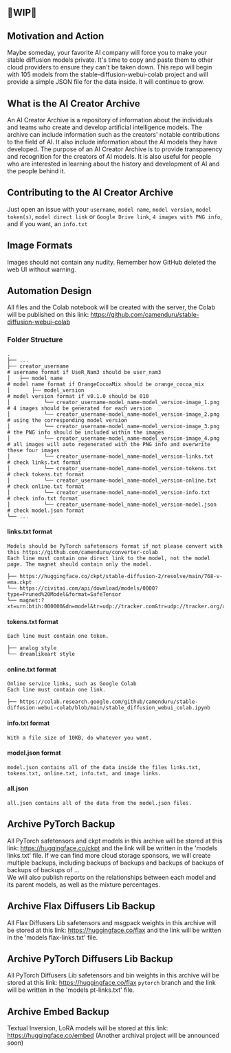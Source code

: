 ## 🚦WIP🚦

## Motivation and Action

Maybe someday, your favorite AI company will force you to make your stable diffusion models private. It's time to copy and paste them to other cloud providers to ensure they can't be taken down. This repo will begin with 105 models from the stable-diffusion-webui-colab project and will provide a simple JSON file for the data inside. It will continue to grow.

## What is the AI Creator Archive 

An AI Creator Archive is a repository of information about the individuals and teams who create and develop artificial intelligence models. 
The archive can include information such as the creators' notable contributions to the field of AI.
It also include information about the AI models they have developed. 
The purpose of an AI Creator Archive is to provide transparency and recognition for the creators of AI models. 
It is also useful for people who are interested in learning about the history and development of AI and the people behind it.

## Contributing to the AI Creator Archive
Just open an issue with your `username`, `model name`, `model version`, `model token(s)`, `model direct link` or `Google Drive link`, `4 images with PNG info`, and if you want, an `info.txt`

## Image Formats
Images should not contain any nudity. Remember how GitHub deleted the web UI without warning.

## Automation Design

All files and the Colab notebook will be created with the server, the Colab will be published on this link: https://github.com/camenduru/stable-diffusion-webui-colab

### Folder Structure

```
.
├── ...
├── creator_username                                                    # username format if UseR_Nam3 should be user_nam3
│   ├── model_name                                                      # model name format if OrangeCocoaMix should be orange_cocoa_mix
│       ├── model_version                                               # model version format if v0.1.0 should be 010
│           └── creator_username-model_name-model_version-image_1.png   # 4 images should be generated for each version
│           └── creator_username-model_name-model_version-image_2.png   # using the corresponding model version
│           └── creator_username-model_name-model_version-image_3.png   # the PNG info should be included within the images
│           └── creator_username-model_name-model_version-image_4.png   # all images will auto regenerated with the PNG info and overwrite these four images
│           └── creator_username-model_name-model_version-links.txt     # check links.txt format
│           └── creator_username-model_name-model_version-tokens.txt    # check tokens.txt format
│           └── creator_username-model_name-model_version-online.txt    # check online.txt format
│           └── creator_username-model_name-model_version-info.txt      # check info.txt format
│           └── creator_username-model_name-model_version-model.json    # check model.json format
└── ...
```

#### links.txt format

```
Models should be PyTorch safetensors format if not please convert with this https://github.com/camenduru/converter-colab
Each line must contain one direct link to the model, not the model page. The magnet should contain only the model.

├── https://huggingface.co/ckpt/stable-diffusion-2/resolve/main/768-v-ema.ckpt
└── https://civitai.com/api/download/models/0000?type=Pruned%20Model&format=SafeTensor
└── magnet:?xt=urn:btih:000000&dn=model&tr=udp://tracker.com&tr=udp://tracker.org/announce
```

#### tokens.txt format

```
Each line must contain one token.

├── analog style
└── dreamlikeart style
```

#### online.txt format

```
Online service links, such as Google Colab
Each line must contain one link.

├── https://colab.research.google.com/github/camenduru/stable-diffusion-webui-colab/blob/main/stable_diffusion_webui_colab.ipynb
```

#### info.txt format

```
With a file size of 10KB, do whatever you want.
```

#### model.json format

```
model.json contains all of the data inside the files links.txt, tokens.txt, online.txt, info.txt, and image links.
```

#### all.json
```
all.json contains all of the data from the model.json files.
```

## Archive PyTorch Backup

All PyTorch safetensors and ckpt models in this archive will be stored at this link: https://huggingface.co/ckpt and the link will be written in the 'models links.txt' file.
If we can find more cloud storage sponsors, we will create multiple backups, including backups of backups and backups of backups of backups of backups of ... <br />
We will also publish reports on the relationships between each model and its parent models, as well as the mixture percentages.

## Archive Flax Diffusers Lib Backup
All Flax Diffusers Lib safetensors and msgpack weights in this archive will be stored at this link: https://huggingface.co/flax and the link will be written in the 'models flax-links.txt' file.

## Archive PyTorch Diffusers Lib Backup
All PyTorch Diffusers Lib safetensors and bin weights in this archive will be stored at this link: https://huggingface.co/flax `pytorch` branch and the link will be written in the 'models pt-links.txt' file.

## Archive Embed Backup
Textual Inversion, LoRA models will be stored at this link: https://huggingface.co/embed (Another archival project will be announced soon)
